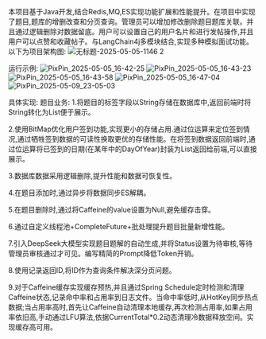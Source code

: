 
本项目基于Java开发,结合Redis,MQ,ES实现功能扩展和性能提升。在项目中实现了题目,题库的增删改查和分页查询。管理员可以增加修改删除题目题库关联。并且通过逻辑删除对数据留底。用户可以设置自己的用户名片和进行发帖操作,并且用户可以点赞和收藏帖子。与LangChain4j多模块结合,实现多种模拟面试功能。以下为项目架构图:
![无标题-2025-05-05-1146 2](https://github.com/user-attachments/assets/a6919cf2-b336-4cb7-aba0-9bad19c49ffe)

运行示例:
![PixPin_2025-05-05_16-42-25](https://github.com/user-attachments/assets/259af430-130d-4485-b6d3-33239ef8c890)
![PixPin_2025-05-05_16-43-23](https://github.com/user-attachments/assets/1234c37c-c4f0-4e15-8ed8-126c65fd2684)
![PixPin_2025-05-05_16-43-58](https://github.com/user-attachments/assets/295ee031-2a9d-49bc-bd57-b96e21907da1)
![PixPin_2025-05-05_16-47-04](https://github.com/user-attachments/assets/89cd3e63-7abf-4073-9c08-b310b5bef507)
![PixPin_2025-05-09_23-05-03](https://github.com/user-attachments/assets/b5c11da7-c06b-4da9-8d24-7f0af411c81d)


具体实现:
    题目业务:
1.将题目的标签字段以String存储在数据库中,返回前端时将String转化为List<String>便于展示。

2.使用BitMap优化用户签到功能,实现更小的存储占用.通过位运算来定位签到情况,通过牺牲签到数据的可读性换取更优的存储性能。在将签到数据返回前端时,通过位运算将已签到的日期(在某年中的DayOfYear)封装为List返回给前端,可以直接展示。

3.数据库数据采用逻辑删除,提升性能和数据可恢复性。

4.在题目添加时,通过异步将数据同步ES解耦。

5.在题目删除时,通过将Caffeine的value设置为Null,避免缓存击穿。

6.通过自定义线程池+CompleteFuture+批处理提升题目批量新增性能。

7.引入DeepSeek大模型实现题目题解的自动生成,并将Status设置为待审核,等待管理员审核通过才可见。编写精简的Prompt降低Token开销。

8.使用记录返回ID,将ID作为查询条件解决深分页问题。

9.对于Caffeine缓存实现缓存预热,并且通过Spring Schedule定时检测和清理Caffeine状态,记录命中率和占用率到日志文件。当命中率低时,从HotKey同步热点数据;当占用率高时,首先让Caffeine自动清理本地缓存,再次检测占用率,如果占用率依旧高,手动通过LFU算法,依据CurrentTotal*0.2动态清理冷数据释放空间。实现缓存高可用。

